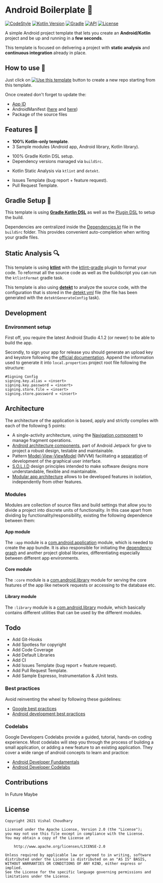 # Android Boilerplate 🤖
[![CodeStyle](https://img.shields.io/badge/code%20style-%E2%9D%A4-FF4081.svg)](https://ktlint.github.io/)
[![Kotlin Version](https://img.shields.io/badge/kotlin-1.4.30-blue.svg)](http://kotlinlang.org/)
[![Gradle](https://img.shields.io/badge/gradle-6.8.2-blue.svg)](https://lv.binarybabel.org/catalog/gradle/latest)
[![API](https://img.shields.io/badge/API-23%2B-blue.svg)](https://android-arsenal.com/api?level=23)
[![License](https://img.shields.io/badge/License-Apache%202.0-lightgrey.svg)](http://www.apache.org/licenses/LICENSE-2.0)

A simple Android project template that lets you create an **Android/Kotlin** project and be up and running in a **few seconds**.

This template is focused on delivering a project with **static analysis** and **continuous integration** already in place.

## How to use 👣

Just click on [![Use this template](https://img.shields.io/badge/-Use%20this%20template-brightgreen)](https://github.com/vishal1337/android-boilerplate/generate) button to create a new repo starting from this template.

Once created don't forget to update the:
- [App ID](buildSrc/src/main/kotlin/AndroidConfig.kt)
- AndroidManifest ([here](app/src/main/AndroidManifest.xml) and [here](core/src/main/AndroidManifest.xml))
- Package of the source files

## Features 🎨

- **100% Kotlin-only template**.
- 3 Sample modules (Android app, Android library, Kotlin library).
<!--- Sample Espresso, Instrumentation & JUnit tests. --->
- 100% Gradle Kotlin DSL setup.
- Dependency versions managed via `buildSrc`.
<!--- CI Setup with GitHub Actions. --->
- Kotlin Static Analysis via `ktlint` and `detekt`.
<!--- Publishing Ready. --->
- Issues Template (bug report + feature request).
- Pull Request Template.

## Gradle Setup 🐘

This template is using [**Gradle Kotlin DSL**](https://docs.gradle.org/current/userguide/kotlin_dsl.html) as well as the [Plugin DSL](https://docs.gradle.org/current/userguide/plugins.html#sec:plugins_block) to setup the build.

Dependencies are centralized inside the [Dependencies.kt](buildSrc/src/main/kotlin/dependencies/Dependencies.kt) file in the `buildSrc` folder. This provides convenient auto-completion when writing your gradle files.

## Static Analysis 🔍

This template is using [**ktlint**](https://github.com/pinterest/ktlint) with the [ktlint-gradle](https://github.com/jlleitschuh/ktlint-gradle) plugin to format your code. To reformat all the source code as well as the buildscript you can run the `ktlintFormat` gradle task.

This template is also using [**detekt**](https://github.com/detekt/detekt) to analyze the source code, with the configuration that is stored in the [detekt.yml](config/detekt/detekt.yml) file (the file has been generated with the `detektGenerateConfig` task).

## Development

### Environment setup

First off, you require the latest Android Studio 4.1.2 (or newer) to be able to build the app.

Secondly, to sign your app for release you should generate an upload key and keystore following the [official documentation](https://developer.android.com/studio/publish/app-signing#sign-apk). Append the information used to generate it into `local.properties` project root file following the structure:

```properties
#Signing Config
signing.key.alias = <insert>
signing.key.password = <insert>
signing.store.file = <insert>
signing.store.password = <insert>
```

## Architecture

The architecture of the application is based, apply and strictly complies with each of the following 5 points:

-   A single-activity architecture, using the [Navigation component](https://developer.android.com/guide/navigation/navigation-getting-started) to manage fragment operations.
-   [Android architecture components](https://developer.android.com/topic/libraries/architecture/), part of Android Jetpack for give to project a robust design, testable and maintainable.
-   Pattern [Model-View-ViewModel](https://en.wikipedia.org/wiki/Model%E2%80%93view%E2%80%93viewmodel) (MVVM) facilitating a [separation](https://en.wikipedia.org/wiki/Separation_of_concerns) of development of the graphical user interface.
-   [S.O.L.I.D](https://en.wikipedia.org/wiki/SOLID) design principles intended to make software designs more understandable, flexible and maintainable.
-   [Modular app architecture](https://proandroiddev.com/build-a-modular-android-app-architecture-25342d99de82) allows to be developed features in isolation, independently from other features.

### Modules

Modules are collection of source files and build settings that allow you to divide a project into discrete units of functionality. In this case apart from dividing by functionality/responsibility, existing the following dependence between them:

<!---
TODO Update module dependencies here
-   `:app` depends on `:core` and indirectly depends on `:features` by dynamic-features.
-   `:features` modules depends on `:commons`, `:core`, `:libraries` and `:app`.
-   `:core` and `:commons` only depends for possible utils on `:libraries`.
-   `:libraries` don’t have any dependency.
--->

#### App module

The `:app` module is a [com.android.application](https://developer.android.com/studio/build/) module, which is needed to create the app bundle.  It is also responsible for initiating the [dependency graph](https://dagger.dev/hilt) and another project global libraries, differentiating especially between different app environments.

#### Core module

The `:core` module is a [com.android.library](https://developer.android.com/studio/projects/android-library) module for serving the core features of the app like network requests or accessing to the database etc.

#### Library module

The `:library` module is a [com.android.library](https://developer.android.com/studio/projects/android-library) module, which basically contains different utilities that can be used by the different modules.

<!---
### Build variants

The application has different product flavours: `Dev`, `QA`, `Prod`. Each variant has a specific target environment and to make easier to distinguish them the app uses a specific icon colour for `debug` and `release` build variant with descriptive app name. In this case and given that it's a sample, all variants have the same Marvel API endpoint.
But the idea is to have different environments target for Development and QA respectively, what doesn't affect the production environment. This is applicable to any tool, platform, service what is being used. For more information about build variant, check this [link](https://developer.android.com/studio/build/build-variants).

| Types   | DEV                                                                             | QA                                                                             | PROD                                                                         |
|---------|:-------------------------------------------------------------------------------:|:------------------------------------------------------------------------------:|:----------------------------------------------------------------------------:|
| Debug   | <p><img src="app/src/debug/res/mipmap-xhdpi/ic_launcher.png"><br>AndroidTemplateDEV</p> | <p><img src="app/src/debug/res/mipmap-xhdpi/ic_launcher.png"><br>AndroidTemplateQA</p> | <p><img src="app/src/debug/res/mipmap-xhdpi/ic_launcher.png"><br>AndroidTemplate</p> |
| Release | <p><img src="app/src/main/res/mipmap-xhdpi/ic_launcher.png"><br>AndroidTemplateDEV</p>  | <p><img src="app/src/main/res/mipmap-xhdpi/ic_launcher.png"><br>AndroidTemplateQA</p>  | <p><img src="app/src/main/res/mipmap-xhdpi/ic_launcher.png"><br>AndroidTemplate</p>  |

--->

## Todo

- Add Git-Hooks
- Add Spotless for copyright
- Add Code Coverage
- Add Default Libraries
- Add CI
- Add Issues Template (bug report + feature request).
- Add Pull Request Template.
- Add Sample Espresso, Instrumentation & JUnit tests.

### Best practices

Avoid reinventing the wheel by following these guidelines:

-   [Google best practices](https://developer.android.com/distribute/best-practices)
-   [Android development best practices](https://github.com/futurice/android-best-practices)

### Codelabs

Google Developers Codelabs provide a guided, tutorial, hands-on coding experience. Most codelabs will step you through the process of building a small application, or adding a new feature to an existing application. They cover a wide range of android concepts to learn and practice:

-   [Android Developer Fundamentals](https://developer.android.com/courses/fundamentals-training/toc-v2)
-   [Android Developer Codelabs](https://codelabs.developers.google.com/?cat=Android)

## Contributions

In Future Maybe
<!-- All contributions are welcome! -->
<!-- Useful for Later Maybe -->

## License

```license
Copyright 2021 Vishal Choudhary

Licensed under the Apache License, Version 2.0 (the "License");
you may not use this file except in compliance with the License.
You may obtain a copy of the License at

    http://www.apache.org/licenses/LICENSE-2.0

Unless required by applicable law or agreed to in writing, software
distributed under the License is distributed on an "AS IS" BASIS,
WITHOUT WARRANTIES OR CONDITIONS OF ANY KIND, either express or implied.
See the License for the specific language governing permissions and
limitations under the License.
```
